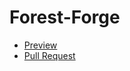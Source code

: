 # Forest-Forge
 - [Preview](https://github.com/Forest-Mechanic/Forest-Forge)
- [Pull Request](https://github.com/Forest-Mechanic/Forest-Forge/pull/2/files)